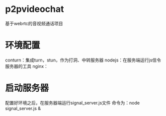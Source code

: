 # p2pvideochat
基于webrtc的音视频通话项目
# 环境配置
conturn：集成turn，stun，作为打洞、中转服务器
nodejs：在服务端运行js信令服务器的工具
nginx：

# 启动服务器
配置好环境之后，在服务器端运行signal_server.js文件
命令为：node signal_server.js &
